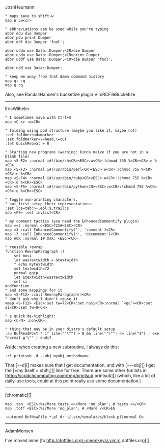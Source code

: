 JoshHeumann

    " maps save to shift-w
    map W :w<cr>

    " abbreviations can be used while you're typing
    abbr ddu die Dumper 
    abbr pdu print Dumper
    abbr ddf die Dumper 'fool';

    abbr uddu use Data::Dumper;<CR>die Dumper
    abbr updu use Data::Dumper;<CR>print Dumper
    abbr uddf use Data::Dumper;<CR>die Dumper 'fool';

    abbr udd use Data::Dumper;

    " keep me away from that damn command history
    map q: :q
    map Q :q

Also, see RandallHansen's bucketize plugin VimRCFileBucketize

---

EricWilhelm

    " I sometimes save with Ctrl+S
    map <C-s> :w<CR>

    " folding using pod structure (maybe you like it, maybe not)
    :set foldmethod=marker
    :set foldmarker=\=head,\=cut
    :let QuickRepeat = 0

    " Starting new programs (warning: kinda naive if you are not in a blank file)
    map <S-F2> :normal i#!/bin/sh<CR><ESC>:w<CR>:!chmod 755 %<CR><CR>:e %<CR>
    map <S-F3> :normal i#!/usr/bin/perl<CR><ESC>:w<CR>:!chmod 755 %<CR><CR>:e %<CR>
    map <S-F4> :normal i#!/usr/bin/ruby<CR><ESC>:w<CR>:!chmod 755 %<CR><CR>:e %<CR><ESC>
    map <S-F5> :normal i#!/usr/bin/python<CR><ESC>:w<CR>:!chmod 755 %<CR><CR>:e %<CR><ESC>

    " Toggle non-printing characters.
    " but first setup their representations:
    :set lcs=tab:>-,eol:$,trail:s
    map <F9> :set invlist<CR>

    " my comment tactics (you need the EnhancedCommentify plugin)
    map ==3 :normal o<ESC>72I#<ESC><CR>
    map =3 :call EnhancedCommentify('', 'comment')<CR>
    map -3 :call EnhancedCommentify('', 'decomment')<CR>
    map ACK :normal I# XXX: <ESC><CR>

    " reusable rewrap
    function RewrapParagraph ()
        set nosi
        let wastextwidth = &textwidth
        " echo mytextwidth
        set textwidth=72
        normal gqip
        let &textwidth=wastextwidth
        set si
    endfunction
    " and some mappings for it
    map <S-F12> :call RewrapParagraph()<CR>
    " don't ask why I didn't reuse it
    vmap <S-F12> <Esc>:set tw=72<CR>:set nosi<CR>:normal `<gq`><CR>:set si<CR>:set tw=0<CR>

    " a quick de-highlight:
    map <C-N> :noh<CR>

    " thing that may be in your distro's default setup
    :au BufReadPost * if line("'\"") > 0 && line("'\"") <= line("$") | exe "normal g'\"" | endif

Aside:  when creating a new subroutine, I always do this:

    :r! printsub -d --obj myobj methodname

That [=-d][] makes sure that I get documentation, and with [=--obj][] I get the [=my $self = shift;][] line for free.  There are some other fun bits in [http://scratchcomputing.com/tmp/printsub printsub][] (which, like a lot of daily-use tools, could at this point really use some documentation.)

---

[chromatic][]

    map ,ton  <ESC>:%s/More tests =>/More 'no_plan'; # tests =>/<CR>
    map ,toff <ESC>:%s/More 'no_plan'; # /More /<CR>$b

    :autocmd BufNewFile *.pl 0r ~/.vim/templates/blank.pl|normal Go

---

AdamMonsen

I've moved mine [to http://dotfiles.org/~meonkeys/.vimrc dotfiles.org][].

